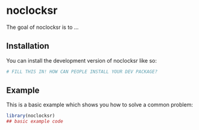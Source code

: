 
# noclocksr

<!-- badges: start -->
<!-- badges: end -->

The goal of noclocksr is to ...

## Installation

You can install the development version of noclocksr like so:

``` r
# FILL THIS IN! HOW CAN PEOPLE INSTALL YOUR DEV PACKAGE?
```

## Example

This is a basic example which shows you how to solve a common problem:

``` r
library(noclocksr)
## basic example code
```


